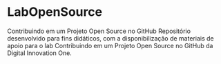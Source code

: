 # LabOpenSource
 Contribuindo em um Projeto Open Source no GitHub Repositório desenvolvido para fins didáticos, com a disponibilização de materiais de apoio para o lab Contribuindo em um Projeto Open Source no GitHub da Digital Innovation One.
